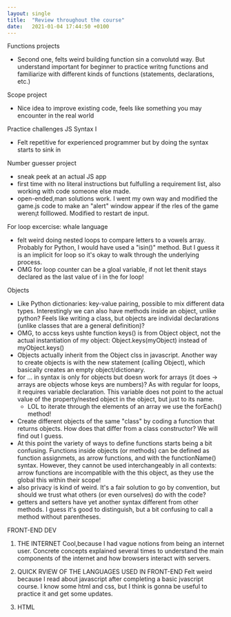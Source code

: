```yaml
---
layout: single
title:  "Review throughout the course"
date:   2021-01-04 17:44:50 +0100
---
```



Functions projects
- Second one, felts weird building function sin a convolutd way. But understand important for beginner to practice writng functions and familiarize with different kinds of functions (statements, declarations, etc.)

Scope project
- Nice idea to improve existing code, feels like something you may encounter in the real world

Practice challenges JS Syntax I
- Felt repetitive for experienced programmer but by doing the syntax starts to sink in

Number guesser project
- sneak peek at an actual JS app
- first time with no literal instructions but fulfulling a requirement list, also working with code someone else made.
- open-ended,man solutions work. I went my own way and modified the game.js code to make an "alert" window appear if the rles of the game weren¡t folllowed. Modified to restart de input.

For loop excercise: whale language
- felt weird doing nested loops to compare letters to a vowels array. Probably for Python, I would have used a "isin()" method. But I guess it is an implicit for loop so it's okay to walk through the underlying process.
- OMG for loop counter can be a gloal variable, if not let thenit stays declared as the last value of i in the for loop!

Objects
- Like Python dictionaries: key-value pairing, possible to mix different data types. Interestingly we can also have methods inside an object, unlike python? Feels like writing a class, but objects are individal declarations (unlike classes that are a general definition)?
- OMG, to accss keys ushte function keys() is from Object object, not the actual instantiation of my object: Object.keys(myObject) instead of myObject.keys()
- Objects actually inherit from the Object clss in javascript. Another way to create objects is with the new statement (calling Object), which basically creates an empty object/dictionary.
- for ... in syntax is only for objects but doesn work for arrays (it does -> arrays are objects whose keys are numbers)? As with regular for loops, it requires variable declaration. This variable does not point to the actual value of the property/nested object in the object, but just to its name.
	- LOL to iterate through the elements of an array we use the forEach() method!
- Create different objects of the same "class" by coding a function that returns objects. How does that differ from a class constructor? We will find out I guess.
- At this point the variety of ways to define functions starts being a bit confusing. Functions inside objects (or methods) can be defined as function assignmets, as arrow functions, and with the functionName() syntax. However, they cannot be used interchangeably in all contexts: arrow functions are incompatible with the this object, as they use the global this within their scope!
- also privacy is kind of weird. It's a fair solution to go by convention, but should we trust what others (or even ourselves) do with the code?
- getters and setters have yet another syntax different from other methods. I guess it's good to distinguish, but a bit confusing to call a method without parentheses. 



FRONT-END DEV

1. THE INTERNET
Cool,because I had vague notions from being an internet user. Concrete concepts explained several times to understand the main components of the internet and how browsers interact with servers.

2. QUICK RVIEW OF THE LANGUAGES USED IN FRONT-END
Felt weird because I read about javascript after completing a basic jvascript course. I know some html and css, but I think is gonna be useful to practice it and get some updates.

3. HTML

